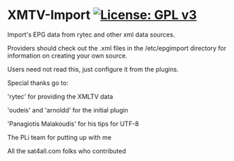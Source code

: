 XMTV-Import [![License: GPL v3](https://img.shields.io/badge/License-GPLv2-blue.svg)](https://www.gnu.org/licenses/gpl-2.0)
===========

Import's EPG data from rytec and other xml data sources.

Providers should check out the .xml files in the /etc/epgimport directory for information on creating your own source.

Users need not read this, just configure it from the plugins.

Special thanks go to:

'rytec' for providing the XMLTV data

'oudeis' and 'arnoldd' for the initial plugin

'Panagiotis Malakoudis' for his tips for UTF-8

The PLi team for putting up with me

All the sat4all.com folks who contributed
